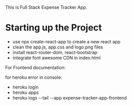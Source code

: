 This is Full Stack Expense Tracker App.

# Starting up the Project

- use npx create-react-app to create a new react app
- clean the app.js, app.css and logo.png files
- install react-router-dom, react-bootstrap
- integrate font awesome CDN in index.html

For Frontend documentation: 


for heroku error in console:
- heroku login
- heroku apps
- heroku logs --tail --app expense-tracker-app-frontend
